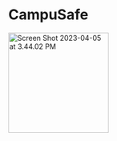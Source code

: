 # CampuSafe

<img width="200" alt="Screen Shot 2023-04-05 at 3.44.02 PM" src="https://user-images.githubusercontent.com/75393933/225776256-3e4197ee-ff5d-4b27-916f-63fbeab4d5fe.png">

##
